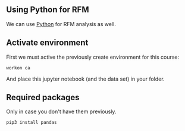 ## Using Python for RFM

We can use [Python](https://www.python.org) for RFM analysis as well.

## Activate environment

First we must active the previously create environment for this course:

```
workon ca
```

And place this jupyter notebook (and the data set) in your folder.

## Required packages

Only in case you don't have them previously.

```
pip3 install pandas
```